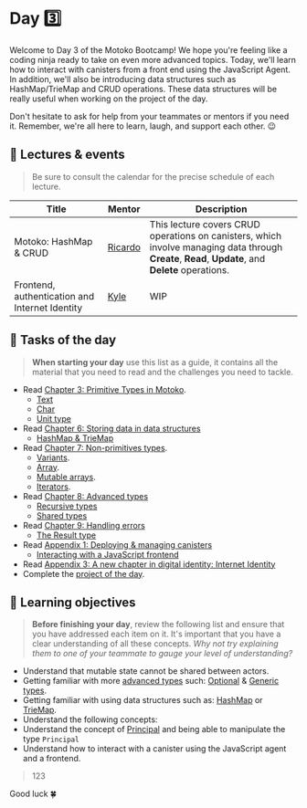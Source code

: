 # Day 3️⃣
Welcome to Day 3 of the Motoko Bootcamp!
We hope you're feeling like a coding ninja ready to take on even more advanced topics. Today, we'll learn how to interact with canisters from a front end using the JavaScript Agent. In addition, we'll also be introducing data structures such as HashMap/TrieMap and CRUD operations. These data structures will be really useful when working on the project of the day.

Don't hesitate to ask for help from your teammates or mentors if you need it. Remember, we're all here to learn, laugh, and support each other. 😉

## 🍿 Lectures & events
> Be sure to consult the calendar for the precise schedule of each lecture.

| Title | Mentor |  Description |
|-----------------|-----------------|-----------------|
 Motoko: HashMap & CRUD | <a href="https://twitter.com/CapuzR" target="_blank"> Ricardo </a> | This lecture covers CRUD operations on canisters, which involve managing data through **Create**, **Read**, **Update**, and **Delete** operations.
| Frontend, authentication and Internet Identity | <a href="https://twitter.com/kylpeacock" target="_blank"> Kyle  </a> | WIP
##  🧭 Tasks of the day
> **When starting your day** use this list as a guide, it contains all the material that you need to read and the challenges you need to tackle.

- Read [Chapter 3: Primitive Types in Motoko](../../manuals/CHAPTER-3.MD).
    - [Text](../../manuals/CHAPTER-3.MD#💬-text)
    - [Char](../../manuals/CHAPTER-3.MD#🔤-char)
    - [Unit type](../../manuals/CHAPTER-3.MD#🫙-unit-type)
- Read [Chapter 6: Storing data in data structures](../../manuals/CHAPTER-6.MD) 
    - [HashMap & TrieMap](../../manuals/CHAPTER)
- Read [Chapter 7: Non-primitives types](../../manuals/CHAPTER-7.MD).
    - [Variants](../../manuals/CHAPTER-7.MD#🌈-variants).
    - [Array](../../manuals/CHAPTER-7.MD#arrays).
    - [Mutable arrays](../../manuals/CHAPTER-7.MD#mutable-arrays).
    - [Iterators](../../manuals/CHAPTER-7.MD#iterators).
- Read [Chapter 8: Advanced types](../../manuals/CHAPTER-8.MD#chapter-8-advanced-types)
    - [Recursive types](../../manuals/CHAPTER-8.MD#recursive-types)
    - [Shared types](../../manuals/CHAPTER-8.MD#shared-types)
- Read [Chapter 9: Handling errors](../../manuals/CHAPTER-9.MD#chapter-9-handling-errors)
    - [The Result type](../../manuals/CHAPTER-9.MD#🚥-the-result-type)
- Read [Appendix 1: Deploying & managing canisters](../../manuals/appendix/APPENDIX-1.MD#)
    - [Interacting with a JavaScript frontend](../../manuals/appendix/APPENDIX-1.MD#using-a-frontend-with-the-javascript-agent)
- Read [Appendix 3: A new chapter in digital identity: Internet Identity](../../manuals/appendix/APPENDIX-3.MD#appendix-3-a-new-chapter-in-digital-identity-internet-identity)
- Complete the [project of the day](./project/README.MD).
## 🎯 Learning objectives
> **Before finishing your day**, review the following list and ensure that you have addressed each item on it. It's important that you have a clear understanding of all these concepts. <i> Why not try explaining them to one of your teammate to gauge your level of understanding? </i>

- Understand that mutable state cannot be shared between actors. 
- Getting familiar with more [advanced types](../../manuals/CHAPTER-8.MD#chapter-8-advanced-types) such: [Optional](../../manuals/CHAPTER-8.MD#optional-types) & [Generic types](../../manuals/CHAPTER-8.MD#👤-generic-type).
- Getting familiar with using data structures such as: [HashMap](../../manuals/CHAPTER-6.MD#hashmap--triemap) or [TrieMap](../../manuals/CHAPTER-6.MD#hashmap--triemap).
- Understand the following concepts: 
- Understand the concept of [Principal](../../manuals/) and being able to manipulate the type `Principal`
- Understand how to interact with a canister using the JavaScript agent and a frontend.  

> 123

Good luck 🍀
